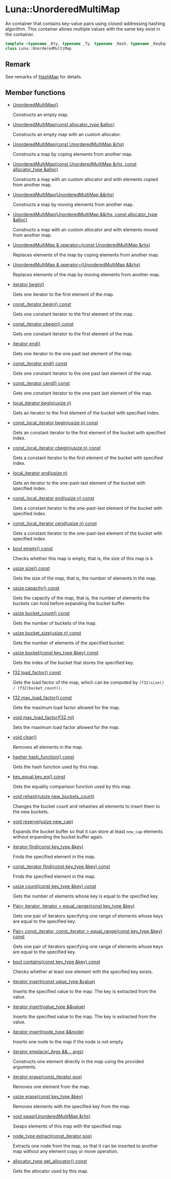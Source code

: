 # Luna::UnorderedMultiMap
An container that contains key-value pairs using closed-addressing hashing algorithm. This container allows multiple values with the same key exist in the container. 

```c++
template <typename _Kty, typename _Ty, typename _Hash, typename _KeyEqual, typename _Alloc>
class Luna::UnorderedMultiMap
```



## Remark
See remarks of [HashMap](class_luna_1_1_hash_map.md) for details. 

## Member functions
* [UnorderedMultiMap()](class_luna_1_1_unordered_multi_map_1a458d2beb0d03227554d20ac37d4e2a55.md)

    Constructs an empty map. 

* [UnorderedMultiMap(const allocator_type &alloc)](class_luna_1_1_unordered_multi_map_1a7fa178e3d6f9479246a297749629da14.md)

    Constructs an empty map with an custom allocator. 

* [UnorderedMultiMap(const UnorderedMultiMap &rhs)](class_luna_1_1_unordered_multi_map_1a609c189cdd102dd6f2fdfc64bf1611dd.md)

    Constructs a map by coping elements from another map. 

* [UnorderedMultiMap(const UnorderedMultiMap &rhs, const allocator_type &alloc)](class_luna_1_1_unordered_multi_map_1a2ef804c7f6c35664e5ea8d5750c7aab4.md)

    Constructs a map with an custom allocator and with elements copied from another map. 

* [UnorderedMultiMap(UnorderedMultiMap &&rhs)](class_luna_1_1_unordered_multi_map_1ac4eb3ac6b6ffb5c305ccf72659ab186b.md)

    Constructs a map by moving elements from another map. 

* [UnorderedMultiMap(UnorderedMultiMap &&rhs, const allocator_type &alloc)](class_luna_1_1_unordered_multi_map_1adb8d883389d2c76e312d3ec97bc1d419.md)

    Constructs a map with an custom allocator and with elements moved from another map. 

* [UnorderedMultiMap & operator=(const UnorderedMultiMap &rhs)](class_luna_1_1_unordered_multi_map_1a29f2ac4453206690f0d6142600ce9938.md)

    Replaces elements of the map by coping elements from another map. 

* [UnorderedMultiMap & operator=(UnorderedMultiMap &&rhs)](class_luna_1_1_unordered_multi_map_1a5804619b05010c69d5d0e0edbff19182.md)

    Replaces elements of the map by moving elements from another map. 

* [iterator begin()](class_luna_1_1_unordered_multi_map_1ad69bd11391be1a1dba5c8202259664f8.md)

    Gets one iterator to the first element of the map. 

* [const_iterator begin() const](class_luna_1_1_unordered_multi_map_1a29305669b60ca1680752e2fc3592ba99.md)

    Gets one constant iterator to the first element of the map. 

* [const_iterator cbegin() const](class_luna_1_1_unordered_multi_map_1a39112ae08f6ffc7ee58c6aa79772e094.md)

    Gets one constant iterator to the first element of the map. 

* [iterator end()](class_luna_1_1_unordered_multi_map_1acad38d52497a975bfb6f2f6acd76631f.md)

    Gets one iterator to the one past last element of the map. 

* [const_iterator end() const](class_luna_1_1_unordered_multi_map_1accf9a4bd0c34d4a5f6a7dab66ea10cdc.md)

    Gets one constant iterator to the one past last element of the map. 

* [const_iterator cend() const](class_luna_1_1_unordered_multi_map_1a93791e61ab486b4022c389d634b4facc.md)

    Gets one constant iterator to the one past last element of the map. 

* [local_iterator begin(usize n)](class_luna_1_1_unordered_multi_map_1a93a8c27892c34625c315914f976d8ad3.md)

    Gets an iterator to the first element of the bucket with specified index. 

* [const_local_iterator begin(usize n) const](class_luna_1_1_unordered_multi_map_1a7c785dfed34436fa185d65a54519e310.md)

    Gets an constant iterator to the first element of the bucket with specified index. 

* [const_local_iterator cbegin(usize n) const](class_luna_1_1_unordered_multi_map_1acc95b83df5c80dd26cd48546ded59e53.md)

    Gets a constant iterator to the first element of the bucket with specified index. 

* [local_iterator end(usize n)](class_luna_1_1_unordered_multi_map_1a6c08ca2f925dec867e11119dc0653667.md)

    Gets an iterator to the one-past-last element of the bucket with specified index. 

* [const_local_iterator end(usize n) const](class_luna_1_1_unordered_multi_map_1a7a8207811f9020c5b35303489c032193.md)

    Gets a constant iterator to the one-past-last element of the bucket with specified index. 

* [const_local_iterator cend(usize n) const](class_luna_1_1_unordered_multi_map_1a4de0b59f7dab8a23fcddee7f6aea3229.md)

    Gets a constant iterator to the one-past-last element of the bucket with specified index. 

* [bool empty() const](class_luna_1_1_unordered_multi_map_1a644718bb2fb240de962dc3c9a1fdf0dc.md)

    Checks whether this map is empty, that is, the size of this map is `0`. 

* [usize size() const](class_luna_1_1_unordered_multi_map_1a79348f1b7c06b34052b42656a0279429.md)

    Gets the size of the map, that is, the number of elements in the map. 

* [usize capacity() const](class_luna_1_1_unordered_multi_map_1ad96bf59cb22e917cbd210ba068e8acb3.md)

    Gets the capacity of the map, that is, the number of elements the buckets can hold before expanding the bucket buffer. 

* [usize bucket_count() const](class_luna_1_1_unordered_multi_map_1ace2cb5dc8f915f78658dac76efacd4c1.md)

    Gets the number of buckets of the map. 

* [usize bucket_size(usize n) const](class_luna_1_1_unordered_multi_map_1a509e91a3ee50fd0ce4d2793de3e2e5a4.md)

    Gets the number of elements of the specified bucket. 

* [usize bucket(const key_type &key) const](class_luna_1_1_unordered_multi_map_1a0f8b9f48df6b9e00c5749ceb9e057470.md)

    Gets the index of the bucket that stores the specified key. 

* [f32 load_factor() const](class_luna_1_1_unordered_multi_map_1a98c20997abc3070d80e9c2e70afa0493.md)

    Gets the load factor of the map, which can be computed by `(f32)size() / (f32)bucket_count()`. 

* [f32 max_load_factor() const](class_luna_1_1_unordered_multi_map_1aebb6ef2d39e739cc28a67244e423a3a8.md)

    Gets the maximum load factor allowed for the map. 

* [void max_load_factor(f32 ml)](class_luna_1_1_unordered_multi_map_1a9102a0c114eea9587ad22afc2a1ccc3c.md)

    Sets the maximum load factor allowed for the map. 

* [void clear()](class_luna_1_1_unordered_multi_map_1ac8bb3912a3ce86b15842e79d0b421204.md)

    Removes all elements in the map. 

* [hasher hash_function() const](class_luna_1_1_unordered_multi_map_1a72ffe2880da1c06d22d90000f9720967.md)

    Gets the hash function used by this map. 

* [key_equal key_eq() const](class_luna_1_1_unordered_multi_map_1a10b2be386447b0ab61e83d0f5527b688.md)

    Gets the equality comparison function used by this map. 

* [void rehash(usize new_buckets_count)](class_luna_1_1_unordered_multi_map_1aa9af2af24db0f9dd476c29bc7ec7105b.md)

    Changes the bucket count and rehashes all elements to insert them to the new buckets. 

* [void reserve(usize new_cap)](class_luna_1_1_unordered_multi_map_1aa1c32ac6498d3f6d21cab98d1cbf3455.md)

    Expands the bucket buffer so that it can store at least `new_cap` elements without enpanding the bucket buffer again. 

* [iterator find(const key_type &key)](class_luna_1_1_unordered_multi_map_1a9c9766a96c492f3e9e5861d6b4f87387.md)

    Finds the specified element in the map. 

* [const_iterator find(const key_type &key) const](class_luna_1_1_unordered_multi_map_1af2a080484f0b756af6f218c0e6bae306.md)

    Finds the specified element in the map. 

* [usize count(const key_type &key) const](class_luna_1_1_unordered_multi_map_1a2d5dc5e3872df3149f3c3ac730ff5607.md)

    Gets the number of elements whose key is equal to the specified key. 

* [Pair< iterator, iterator > equal_range(const key_type &key)](class_luna_1_1_unordered_multi_map_1a91e5481e78677a16d94aec74dc5bb307.md)

    Gets one pair of iterators specifying one range of elements whose keys are equal to the specified key. 

* [Pair< const_iterator, const_iterator > equal_range(const key_type &key) const](class_luna_1_1_unordered_multi_map_1a040e6cd9e6ade744edce1117ac4313c0.md)

    Gets one pair of iterators specifying one range of elements whose keys are equal to the specified key. 

* [bool contains(const key_type &key) const](class_luna_1_1_unordered_multi_map_1aa0b05f4f6c691fbe71159c631dded53b.md)

    Checks whether at least one element with the specified key exists. 

* [iterator insert(const value_type &value)](class_luna_1_1_unordered_multi_map_1a09359ea445ffe7e3238f260dcccca9f6.md)

    Inserts the specified value to the map. The key is extracted from the value. 

* [iterator insert(value_type &&value)](class_luna_1_1_unordered_multi_map_1a56e34f9188c6607e6d6c444f196c329c.md)

    Inserts the specified value to the map. The key is extracted from the value. 

* [iterator insert(node_type &&node)](class_luna_1_1_unordered_multi_map_1a15ecea28bf398e5a54a66476a232803b.md)

    Inserts one node to the map if the node is not empty. 

* [iterator emplace(_Args &&... args)](class_luna_1_1_unordered_multi_map_1ace009a426963c7bcbe03e4b4cac8bea4.md)

    Constructs one element directly in the map using the provided arguments. 

* [iterator erase(const_iterator pos)](class_luna_1_1_unordered_multi_map_1a29790c28710ec0e64b48c2f4edd0b08c.md)

    Removes one element from the map. 

* [usize erase(const key_type &key)](class_luna_1_1_unordered_multi_map_1a34dd266404ddfcb1683866f0c203904e.md)

    Removes elements with the specified key from the map. 

* [void swap(UnorderedMultiMap &rhs)](class_luna_1_1_unordered_multi_map_1a80ae0d68379b126d91a74b0c0adcd8d9.md)

    Swaps elements of this map with the specified map. 

* [node_type extract(const_iterator pos)](class_luna_1_1_unordered_multi_map_1afe46988223773995582c14171becaaa0.md)

    Extracts one node from the map, so that it can be inserted to another map without any element copy or move operation. 

* [allocator_type get_allocator() const](class_luna_1_1_unordered_multi_map_1a6e99c6263568d88f95ca01dc694f1051.md)

    Gets the allocator used by this map. 

